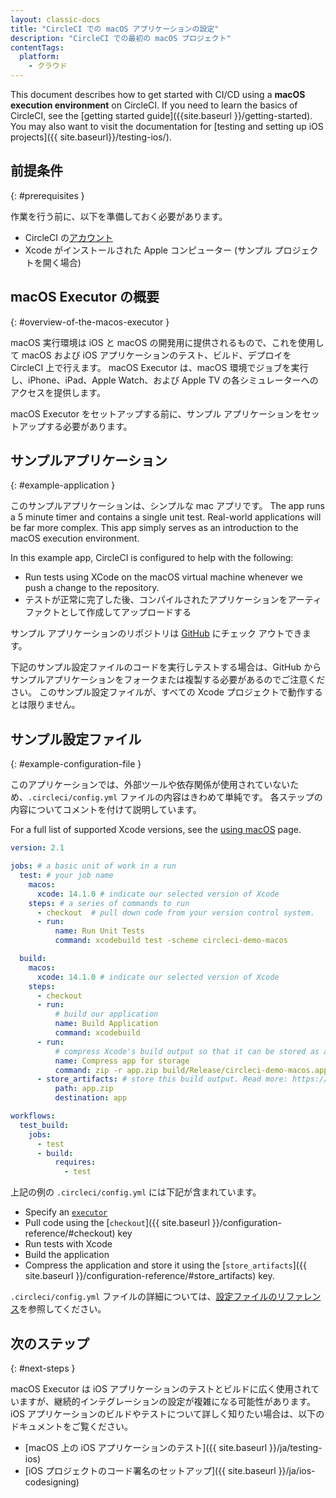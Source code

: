 ```yaml
---
layout: classic-docs
title: "CircleCI での macOS アプリケーションの設定"
description: "CircleCI での最初の macOS プロジェクト"
contentTags:
  platform:
    - クラウド
---
```


This document describes how to get started with CI/CD using a **macOS execution environment** on CircleCI. If you need to learn the basics of CircleCI, see the [getting started guide]({{site.baseurl }}/getting-started). You may also want to visit the documentation for [testing and setting up iOS projects]({{ site.baseurl}}/testing-ios/).

## 前提条件
{: #prerequisites }

作業を行う前に、以下を準備しておく必要があります。

- CircleCI の[アカウント](https://circleci.com/ja/signup/)
- Xcode がインストールされた Apple コンピューター (サンプル プロジェクトを開く場合)

## macOS Executor の概要
{: #overview-of-the-macos-executor }

macOS 実行環境は iOS と macOS の開発用に提供されるもので、これを使用して macOS および iOS アプリケーションのテスト、ビルド、デプロイを CircleCI 上で行えます。 macOS Executor は、macOS 環境でジョブを実行し、iPhone、iPad、Apple Watch、および Apple TV の各シミュレーターへのアクセスを提供します。

macOS Executor をセットアップする前に、サンプル アプリケーションをセットアップする必要があります。

## サンプルアプリケーション
{: #example-application }

このサンプルアプリケーションは、シンプルな mac アプリです。 The app runs a 5 minute timer and contains a single unit test. Real-world applications will be far more complex. This app simply serves as an introduction to the macOS execution environment.

In this example app, CircleCI is configured to help with the following:

- Run tests using XCode on the macOS virtual machine whenever we push a change to the repository.
- テストが正常に完了した後、コンパイルされたアプリケーションをアーティファクトとして作成してアップロードする

サンプル アプリケーションのリポジトリは [GitHub](https://github.com/CircleCI-Public/circleci-demo-macos) にチェック アウトできます。

下記のサンプル設定ファイルのコードを実行しテストする場合は、GitHub からサンプルアプリケーションをフォークまたは複製する必要があるのでご注意ください。 このサンプル設定ファイルが、すべての Xcode プロジェクトで動作するとは限りません。

## サンプル設定ファイル
{: #example-configuration-file }

このアプリケーションでは、外部ツールや依存関係が使用されていないため、`.circleci/config.yml` ファイルの内容はきわめて単純です。 各ステップの内容についてコメントを付けて説明しています。

For a full list of supported Xcode versions, see the [using macOS](/docs/using-macos/#supported-xcode-versions) page.

```yaml
version: 2.1

jobs: # a basic unit of work in a run
  test: # your job name
    macos:
      xcode: 14.1.0 # indicate our selected version of Xcode
    steps: # a series of commands to run
      - checkout  # pull down code from your version control system.
      - run:
          name: Run Unit Tests
          command: xcodebuild test -scheme circleci-demo-macos

  build: 
    macos:
      xcode: 14.1.0 # indicate our selected version of Xcode
    steps: 
      - checkout
      - run:
          # build our application
          name: Build Application
          command: xcodebuild
      - run:
          # compress Xcode's build output so that it can be stored as an artifact
          name: Compress app for storage
          command: zip -r app.zip build/Release/circleci-demo-macos.app
      - store_artifacts: # store this build output. Read more: https://circleci.com/docs/2.0/artifacts/
          path: app.zip
          destination: app

workflows:
  test_build:
    jobs:
      - test
      - build:
          requires:
            - test
```

上記の例の `.circleci/config.yml` には下記が含まれています。

- Specify an [`executor`](/docs/configuration-reference/#macos)
- Pull code using the [`checkout`]({{ site.baseurl }}/configuration-reference/#checkout) key
- Run tests with Xcode
- Build the application
- Compress the application and store it using the [`store_artifacts`]({{ site.baseurl }}/configuration-reference/#store_artifacts) key.

`.circleci/config.yml` ファイルの詳細については、[設定ファイルのリファレンス]({{site.baseurl}}/ja/configuration-reference/)を参照してください。


## 次のステップ
{: #next-steps }

macOS Executor は iOS アプリケーションのテストとビルドに広く使用されていますが、継続的インテグレーションの設定が複雑になる可能性があります。 iOS アプリケーションのビルドやテストについて詳しく知りたい場合は、以下のドキュメントをご覧ください。

- [macOS 上の iOS アプリケーションのテスト]({{ site.baseurl }}/ja/testing-ios)
- [iOS プロジェクトのコード署名のセットアップ]({{ site.baseurl }}/ja/ios-codesigning)
